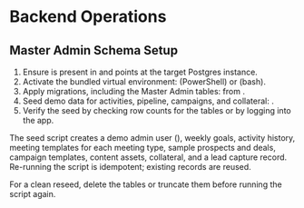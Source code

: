 # Backend Operations

## Master Admin Schema Setup

1. Ensure  is present in  and points at the target Postgres instance.
2. Activate the bundled virtual environment:  (PowerShell) or  (bash).
3. Apply migrations, including the Master Admin tables:  from .
4. Seed demo data for activities, pipeline, campaigns, and collateral: .
5. Verify the seed by checking row counts for the  tables or by logging into the app.

The seed script creates a demo admin user (), weekly goals, activity history, meeting templates for each meeting type, sample prospects and deals, campaign templates, content assets, collateral, and a lead capture record. Re-running the script is idempotent; existing records are reused.

For a clean reseed, delete the  tables or truncate them before running the script again.
